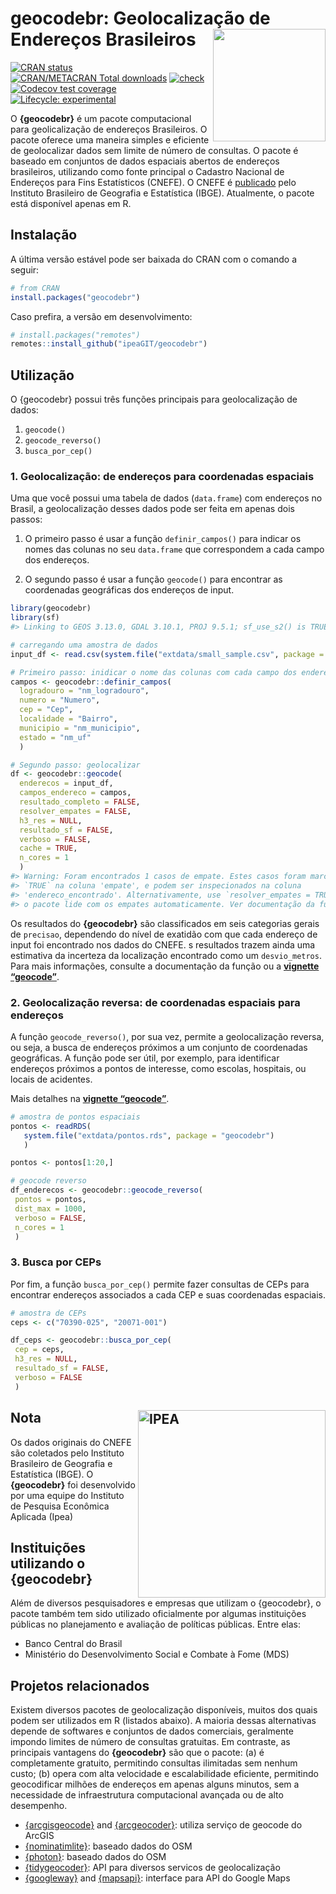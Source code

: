 
<!-- README.md is generated from README.Rmd. Please edit that file -->

# geocodebr: Geolocalização de Endereços Brasileiros <img align="right" src="man/figures/logo.svg" alt="" width="180">

[![CRAN
status](https://www.r-pkg.org/badges/version/geocodebr)](https://CRAN.R-project.org/package=geocodebr)
[![CRAN/METACRAN Total
downloads](https://cranlogs.r-pkg.org/badges/grand-total/geocodebr?color=blue)](https://CRAN.R-project.org/package=geocodebr)
[![check](https://github.com/ipeaGIT/geocodebr/workflows/check/badge.svg)](https://github.com/ipeaGIT/geocodebr/actions)
[![Codecov test
coverage](https://codecov.io/gh/ipeaGIT/geocodebr/branch/main/graph/badge.svg)](https://app.codecov.io/gh/ipeaGIT/geocodebr?branch=main)
[![Lifecycle:
experimental](https://lifecycle.r-lib.org/articles/figures/lifecycle-experimental.svg)](https://lifecycle.r-lib.org/articles/stages.html)

O **{geocodebr}** é um pacote computacional para geolicalização de
endereços Brasileiros. O pacote oferece uma maneira simples e eficiente
de geolocalizar dados sem limite de número de consultas. O pacote é
baseado em conjuntos de dados espaciais abertos de endereços
brasileiros, utilizando como fonte principal o Cadastro Nacional de
Endereços para Fins Estatísticos (CNEFE). O CNEFE é
[publicado](https://www.ibge.gov.br/estatisticas/sociais/populacao/38734-cadastro-nacional-de-enderecos-para-fins-estatisticos.html)
pelo Instituto Brasileiro de Geografia e Estatística (IBGE). Atualmente,
o pacote está disponível apenas em R.

## Instalação

A última versão estável pode ser baixada do CRAN com o comando a seguir:

``` r
# from CRAN
install.packages("geocodebr")
```

Caso prefira, a versão em desenvolvimento:

``` r
# install.packages("remotes")
remotes::install_github("ipeaGIT/geocodebr")
```

## Utilização

O {geocodebr} possui três funções principais para geolocalização de
dados:

1.  `geocode()`
2.  `geocode_reverso()`
3.  `busca_por_cep()`

### 1. Geolocalização: de endereços para coordenadas espaciais

Uma que você possui uma tabela de dados (`data.frame`) com endereços no
Brasil, a geolocalização desses dados pode ser feita em apenas dois
passos:

1.  O primeiro passo é usar a função `definir_campos()` para indicar os
    nomes das colunas no seu `data.frame` que correspondem a cada campo
    dos endereços.

2.  O segundo passo é usar a função `geocode()` para encontrar as
    coordenadas geográficas dos endereços de input.

``` r
library(geocodebr)
library(sf)
#> Linking to GEOS 3.13.0, GDAL 3.10.1, PROJ 9.5.1; sf_use_s2() is TRUE

# carregando uma amostra de dados
input_df <- read.csv(system.file("extdata/small_sample.csv", package = "geocodebr"))

# Primeiro passo: inidicar o nome das colunas com cada campo dos enderecos
campos <- geocodebr::definir_campos(
  logradouro = "nm_logradouro",
  numero = "Numero",
  cep = "Cep",
  localidade = "Bairro",
  municipio = "nm_municipio",
  estado = "nm_uf"
  )

# Segundo passo: geolocalizar
df <- geocodebr::geocode(
  enderecos = input_df,
  campos_endereco = campos,
  resultado_completo = FALSE,
  resolver_empates = FALSE,
  h3_res = NULL,
  resultado_sf = FALSE,
  verboso = FALSE,
  cache = TRUE,
  n_cores = 1
  )
#> Warning: Foram encontrados 1 casos de empate. Estes casos foram marcados com valor
#> `TRUE` na coluna 'empate', e podem ser inspecionados na coluna
#> 'endereco_encontrado'. Alternativamente, use `resolver_empates = TRUE` para que
#> o pacote lide com os empates automaticamente. Ver documentação da função.
```

Os resultados do **{geocodebr}** são classificados em seis categorias
gerais de `precisao`, dependendo do nível de exatidão com que cada
endereço de input foi encontrado nos dados do CNEFE. s resultados trazem
ainda uma estimativa da incerteza da localização encontrado como um
`desvio_metros`. Para mais informações, consulte a documentação da
função ou a [**vignette
“geocode”**](https://ipeagit.github.io/geocodebr/articles/geocode.html).

### 2. Geolocalização reversa: de coordenadas espaciais para endereços

A função `geocode_reverso()`, por sua vez, permite a geolocalização
reversa, ou seja, a busca de endereços próximos a um conjunto de
coordenadas geográficas. A função pode ser útil, por exemplo, para
identificar endereços próximos a pontos de interesse, como escolas,
hospitais, ou locais de acidentes.

Mais detalhes na [**vignette
“geocode”**](https://ipeagit.github.io/geocodebr/articles/geocode_reverso.html).

``` r
# amostra de pontos espaciais
pontos <- readRDS(
   system.file("extdata/pontos.rds", package = "geocodebr")
   )

pontos <- pontos[1:20,]

# geocode reverso
df_enderecos <- geocodebr::geocode_reverso(
 pontos = pontos,
 dist_max = 1000,
 verboso = FALSE,
 n_cores = 1
 )
```

### 3. Busca por CEPs

Por fim, a função `busca_por_cep()` permite fazer consultas de CEPs para
encontrar endereços associados a cada CEP e suas coordenadas espaciais.

``` r
# amostra de CEPs
ceps <- c("70390-025", "20071-001")

df_ceps <- geocodebr::busca_por_cep(
 cep = ceps,
 h3_res = NULL,
 resultado_sf = FALSE,
 verboso = FALSE
 )
```

## Nota <a href="https://www.ipea.gov.br"><img src="man/figures/ipea_logo.png" alt="IPEA" align="right" width="300"/></a>

Os dados originais do CNEFE são coletados pelo Instituto Brasileiro de
Geografia e Estatística (IBGE). O **{geocodebr}** foi desenvolvido por
uma equipe do Instituto de Pesquisa Econômica Aplicada (Ipea)

## Instituições utilizando o {geocodebr}

Além de diversos pesquisadores e empresas que utilizam o {geocodebr}, o
pacote também tem sido utilizado oficialmente por algumas instituições
públicas no planejamento e avaliação de políticas públicas. Entre elas:

- Banco Central do Brasil
- Ministério do Desenvolvimento Social e Combate à Fome (MDS)

## Projetos relacionados

Existem diversos pacotes de geolocalização disponíveis, muitos dos quais
podem ser utilizados em R (listados abaixo). A maioria dessas
alternativas depende de softwares e conjuntos de dados comerciais,
geralmente impondo limites de número de consultas gratuitas. Em
contraste, as principais vantagens do **{geocodebr}** são que o pacote:
(a) é completamente gratuito, permitindo consultas ilimitadas sem nenhum
custo; (b) opera com alta velocidade e escalabilidade eficiente,
permitindo geocodificar milhões de endereços em apenas alguns minutos,
sem a necessidade de infraestrutura computacional avançada ou de alto
desempenho.

- [{arcgisgeocode}](https://cran.r-project.org/package=arcgisgeocode)
  and [{arcgeocoder}](https://cran.r-project.org/package=arcgeocoder):
  utiliza serviço de geocode do ArcGIS
- [{nominatimlite}](https://cran.r-project.org/package=nominatimlite):
  baseado dados do OSM
- [{photon}](https://cran.r-project.org/package=photon): baseado dados
  do OSM
- [{tidygeocoder}](https://cran.r-project.org/package=tidygeocoder): API
  para diversos servicos de geolocalização
- [{googleway}](https://cran.r-project.org/package=googleway) and
  [{mapsapi}](https://cran.r-project.org/package=mapsapi): interface
  para API do Google Maps
